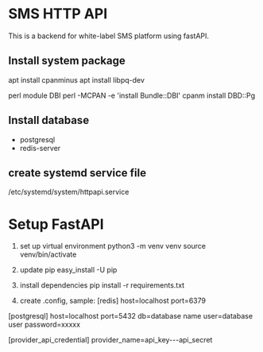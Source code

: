 # SMS HTTP API

This is a backend for white-label SMS platform using fastAPI.



Install system package
----------------------
apt install cpanminus
apt install libpq-dev

perl module DBI
perl -MCPAN -e 'install Bundle::DBI'
cpanm install DBD::Pg

Install database
-----------------
- postgresql
- redis-server

create systemd service file
--------------------------
/etc/systemd/system/httpapi.service


Setup FastAPI
====================
1. set up virtual environment
python3 -m venv venv
source venv/bin/activate

2. update pip
easy_install -U pip

3. install dependencies
pip install -r requirements.txt 

4. create .config, sample:
[redis]
host=localhost
port=6379

[postgresql]
host=localhost
port=5432
db=database name
user=database user
password=xxxxx

[provider_api_credential]
provider_name=api_key---api_secret


